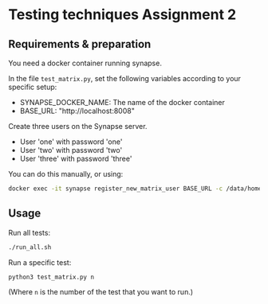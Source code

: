 # Testing techniques Assignment 2
## Requirements & preparation
You need a docker container running synapse.

In the file `test_matrix.py`, set the following variables according to your specific setup:
* SYNAPSE_DOCKER_NAME: The name of the docker container
* BASE_URL: "http://localhost:8008"

Create three users on the Synapse server.
* User 'one' with password 'one'
* User 'two' with password 'two'
* User 'three' with password 'three'

You can do this manually, or using:
```sh
docker exec -it synapse register_new_matrix_user BASE_URL -c /data/homeserver.yaml
```

## Usage
Run all tests:
```sh
./run_all.sh
```

Run a specific test:
```sh
python3 test_matrix.py n
```
(Where `n` is the number of the test that you want to run.)